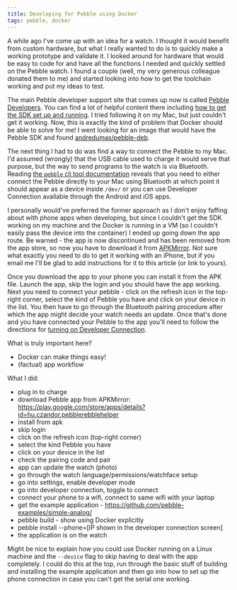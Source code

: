 ```yaml
---
title: Developing for Pebble using Docker
tags: pebble, docker
---
```


A while ago I've come up with an idea for a watch. I thought it would benefit
from custom hardware, but what I really wanted to do is to quickly make a
working prototype and validate it. I looked around for hardware that would be
easy to code for and have all the functions I needed and quickly settled on the
Pebble watch. I found a couple (well, my very generous colleague donated them
to me) and started looking into how to get the toolchain working and put my
ideas to test.

The main Pebble developer support site that comes up now is called [Pebble
Developers](https://developer.rebble.io/developer.pebble.com/index.html). You
can find a lot of helpful content there including [how to get the SDK set up and
running](https://developer.rebble.io/developer.pebble.com/sdk/install/index.html).
I tried following it on my Mac, but just couldn't get it working. Now, this is
exactly the kind of problem that Docker should be able to solve for me! I went
looking for an image that would have the Pebble SDK and found
[andredumas/pebble-deb](https://hub.docker.com/r/andredumas/pebble-dev).

The next thing I had to do was find a way to connect the Pebble to my Mac. I'd
assumed (wrongly) that the USB cable used to charge it would serve that
purpose, but the way to send programs to the watch is via Bluetooth. Reading
[the `pebble` cli tool documentation](https://developer.rebble.io/developer.pebble.com/guides/tools-and-resources/developer-connection/index.html)
reveals that you need to either connect the Pebble directly to your Mac using
Bluetooth at which point it should appear as a device inside `/dev/` or you can
use Developer Connection available through the Android and iOS apps.

I personally would've preferred the former approach as I don't enjoy faffing
about with phone apps when developing, but since I couldn't get the SDK working
on my machine and the Docker is running in a VM (so I couldn't easily pass the
device into the container) I ended up going down the app route. Be warned - the
app is now discontinued and has been removed from the app store, so now you
have to download it from
[APKMirror](https://play.google.com/store/apps/details?id=hu.czandor.pebblerebblehelper).
Not sure what exactly you need to do to get it working with an iPhone, but if
you email me I'll be glad to add instructions for it to this article (or link
to yours).

Once you download the app to your phone you can install it from the APK file.
Launch the app, skip the login and you should have the app working. Next you
need to connect your pebble - click on the refresh icon in the top-right
corner, select the kind of Pebble you have and click on your device in the
list. You then have to go through the Bluetooth pairing procedure after which
the app might decide your watch needs an update. Once that's done and you have
connected your Pebble to the app you'll need to follow the directions for
[turning on Developer Connection](https://developer.rebble.io/developer.pebble.com/guides/tools-and-resources/developer-connection/index.html).

What is truly important here?
- Docker can make things easy!
- (factual) app workflow

What I did:
- plug in to charge
- download Pebble app from APKMirror: https://play.google.com/store/apps/details?id=hu.czandor.pebblerebblehelper
- install from apk
- skip login
- click on the refresh icon (top-right corner)
- select the kind Pebble you have
- click on your device in the list
- check the pairing code and pair
- app can update the watch (photo)
- go through the watch language/permissions/watchface setup
- go into settings, enable developer mode
- go into developer connection, toggle to connect
- connect your phone to a wifi, connect to same wifi with your laptop
- get the example application - https://github.com/pebble-examples/simple-analog/
- pebble build - show using Docker explicitly
- pebble install --phone=[IP shown in the developer connection screen]
- the application is on the watch

Might be nice to explain how you could use Docker running on a Linux machine
and the `--device` flag to skip having to deal with the app completely. I could
do this at the top, run through the basic stuff of building and installing the
example application and then go into how to set up the phone connection in case
you can't get the serial one working.
